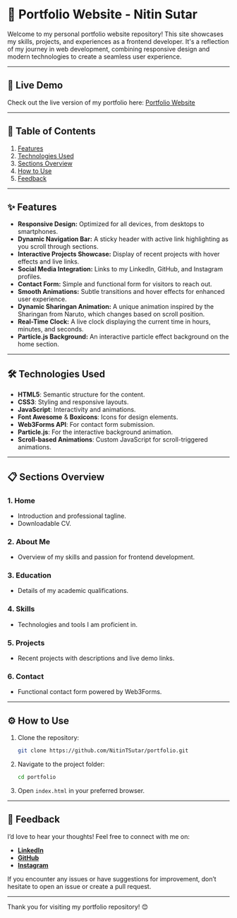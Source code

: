 # 🚀 Portfolio Website - Nitin Sutar

Welcome to my personal portfolio website repository! This site showcases my skills, projects, and experiences as a frontend developer. It's a reflection of my journey in web development, combining responsive design and modern technologies to create a seamless user experience.

---

## 🌟 Live Demo
Check out the live version of my portfolio here: [Portfolio Website](https://nitin-sutar-portfolio.netlify.app/)

---

## 📖 Table of Contents
1. [Features](#features)
2. [Technologies Used](#technologies-used)
3. [Sections Overview](#sections-overview)
4. [How to Use](#how-to-use)
5. [Feedback](#feedback)

---

## ✨ Features
- **Responsive Design:** Optimized for all devices, from desktops to smartphones.
- **Dynamic Navigation Bar:** A sticky header with active link highlighting as you scroll through sections.
- **Interactive Projects Showcase:** Display of recent projects with hover effects and live links.
- **Social Media Integration:** Links to my LinkedIn, GitHub, and Instagram profiles.
- **Contact Form:** Simple and functional form for visitors to reach out.
- **Smooth Animations:** Subtle transitions and hover effects for enhanced user experience.
- **Dynamic Sharingan Animation:** A unique animation inspired by the Sharingan from Naruto, which changes based on scroll position.
- **Real-Time Clock:** A live clock displaying the current time in hours, minutes, and seconds.
- **Particle.js Background:** An interactive particle effect background on the home section.

---

## 🛠️ Technologies Used
- **HTML5**: Semantic structure for the content.
- **CSS3**: Styling and responsive layouts.
- **JavaScript**: Interactivity and animations.
- **Font Awesome** & **Boxicons**: Icons for design elements.
- **Web3Forms API**: For contact form submission.
- **Particle.js**: For the interactive background animation.
- **Scroll-based Animations**: Custom JavaScript for scroll-triggered animations.

---

## 📋 Sections Overview
### 1. **Home**
- Introduction and professional tagline.
- Downloadable CV.

### 2. **About Me**
- Overview of my skills and passion for frontend development.

### 3. **Education**
- Details of my academic qualifications.

### 4. **Skills**
- Technologies and tools I am proficient in.

### 5. **Projects**
- Recent projects with descriptions and live demo links.

### 6. **Contact**
- Functional contact form powered by Web3Forms.

---

## ⚙️ How to Use
1. Clone the repository:
   ```bash
   git clone https://github.com/NitinTSutar/portfolio.git
   ```
2. Navigate to the project folder:
   ```bash
   cd portfolio
   ```
3. Open `index.html` in your preferred browser.

---


## 💬 Feedback
I’d love to hear your thoughts! Feel free to connect with me on:
- **[LinkedIn](https://www.linkedin.com/in/nitin-sutar-859a5b23a/)**
- **[GitHub](https://github.com/NitinTSutar)**
- **[Instagram](https://www.instagram.com/__.nitin_sutar__/)**

If you encounter any issues or have suggestions for improvement, don’t hesitate to open an issue or create a pull request.

---

Thank you for visiting my portfolio repository! 😊

